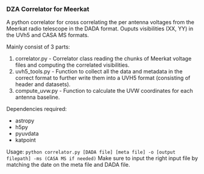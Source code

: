 ### DZA Correlator for Meerkat
A python correlator for cross correlating the per antenna voltages from the Meerkat radio telescope in the DADA format.
Ouputs visibilities (XX, YY) in the UVh5 and CASA MS formats.

Mainly consist of 3 parts:
1. correlator.py - Correlator class reading the chunks of Meerkat voltage files and computing the correlated visibilities.
2. uvh5_tools.py - Function to collect all the data and metadata in the correct format to further write them into a UVH5 format (consisting of header and datasets).
3. compute_uvw.py - Function to calculate the UVW coordinates for each antenna baseline.

Dependencies required:
- astropy
- h5py
- pyuvdata
- katpoint

Usage: ```python correlator.py [DADA file] [meta file] -o [output filepath] -ms (CASA MS if needed)```
Make sure to input the right input file by matching the date on the meta file and DADA file.